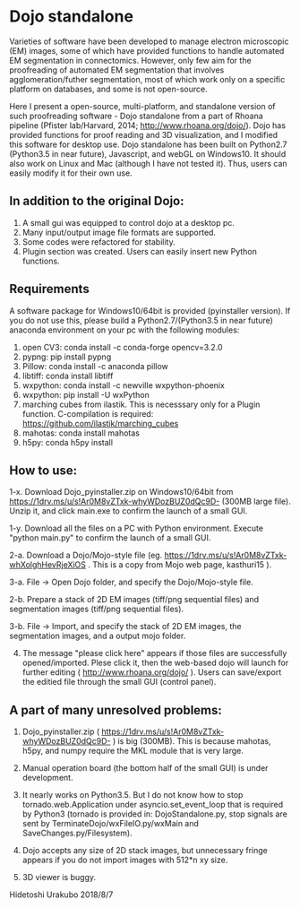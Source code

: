 # Dojo standalone

Varieties of software have been developed to manage electron microscopic (EM) images, some of which have provided functions to handle automated EM segmentation in connectomics. However, only few aim for the proofreading of automated EM segmentation that involves agglomeration/futher segmentation, most of which work only on a specific platform on databases, and some is not open-source.


   Here I present a open-source, multi-platform, and standalone version of such proofreading software - Dojo standalone from a part of Rhoana pipeline (Pfister lab/Harvard, 2014; http://www.rhoana.org/dojo/). Dojo has provided functions for proof reading and 3D visualization, and I modified this software for desktop use. Dojo standalone has been built on Python2.7 (Python3.5 in near future), Javascript, and webGL on Windows10. It should also work on Linux and Mac (although I have not tested it). Thus, users can easily modify it for their own use.


## In addition to the original Dojo:


1) A small gui was equipped to control dojo at a desktop pc.
2) Many input/output image file formats are supported. 
3) Some codes were refactored for stability.
4) Plugin section was created. Users can easily insert new Python functions.


## Requirements
A software package for Windows10/64bit is provided (pyinstaller version). If you do not use this, please build a Python2.7/(Python3.5 in near future) anaconda environment on your pc with the following modules:


1) open CV3: conda install -c conda-forge opencv=3.2.0
2) pypng: pip install pypng
3) Pillow: conda install -c anaconda pillow
4) libtiff: conda install libtiff
5) wxpython: conda install -c newville wxpython-phoenix
6) wxpython: pip install -U wxPython
7) marching cubes from ilastik. This is necesssary only for a Plugin function. C-compilation is required: https://github.com/ilastik/marching_cubes
8) mahotas: conda install mahotas
9) h5py: conda h5py install

## How to use:

1-x. Download Dojo_pyinstaller.zip on Windows10/64bit from https://1drv.ms/u/s!Ar0M8vZTxk-whyWDozBUZ0dQc9D- (300MB large file). Unzip it, and click main.exe to confirm the launch of a small GUI.

1-y. Download all the files on a PC with Python environment. Execute "python main.py" to confirm the launch of a small GUI.

2-a. Download a Dojo/Mojo-style file (eg. https://1drv.ms/u/s!Ar0M8vZTxk-whXolghHevRjeXiOS . This is a copy from Mojo web page, kasthuri15 ).

3-a. File -> Open Dojo folder, and specify the Dojo/Mojo-style file.

2-b. Prepare a stack of 2D EM images (tiff/png sequential files) and segmentation images (tiff/png sequential files).

3-b. File -> Import, and specify the stack of 2D EM images, the segmentation images, and a output mojo folder.

4. The message "please click here" appears if those files are successfully opened/imported. Plese click it, then the web-based dojo will launch for further editing ( http://www.rhoana.org/dojo/ ). Users can save/export the editied file through the small GUI (control panel). 

## A part of many unresolved problems:

1) Dojo_pyinstaller.zip ( https://1drv.ms/u/s!Ar0M8vZTxk-whyWDozBUZ0dQc9D- ) is big (300MB). This is because mahotas, h5py, and numpy require the MKL module that is very large.  

2) Manual operation board (the bottom half of the small GUI) is under development.

3) It nearly works on Python3.5. But I do not know how to stop tornado.web.Application under asyncio.set_event_loop that is required by Python3 (tornado is provided in: DojoStandalone.py, stop signals are sent by TerminateDojo/wxFileIO.py/wxMain and SaveChanges.py/Filesystem). 

4) Dojo accepts any size of 2D stack images, but unnecessary fringe appears if you do not import images with 512*n xy size.  

5) 3D viewer is buggy.

Hidetoshi Urakubo
2018/8/7

